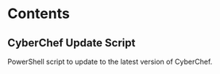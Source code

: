 # Contents

## CyberChef Update Script

PowerShell script to update to the latest version of CyberChef.  
